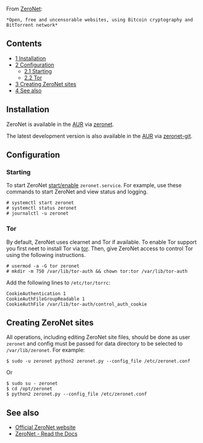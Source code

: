 From [ZeroNet](https://zeronet.io/):

	*Open, free and uncensorable websites, using Bitcoin cryptography and BitTorrent network*

## Contents

*   [1 Installation](#Installation)
*   [2 Configuration](#Configuration)
    *   [2.1 Starting](#Starting)
    *   [2.2 Tor](#Tor)
*   [3 Creating ZeroNet sites](#Creating_ZeroNet_sites)
*   [4 See also](#See_also)

## Installation

ZeroNet is available in the [AUR](/index.php/AUR "AUR") via [zeronet](https://aur.archlinux.org/packages/zeronet/).

The latest development version is also available in the [AUR](/index.php/AUR "AUR") via [zeronet-git](https://aur.archlinux.org/packages/zeronet-git/).

## Configuration

### Starting

To start ZeroNet [start/enable](/index.php/Start/enable "Start/enable") `zeronet.service`. For example, use these commands to start ZeroNet and view status and logging.

```
# systemctl start zeronet
# systemctl status zeronet
# journalctl -u zeronet

```

### Tor

By default, ZeroNet uses clearnet and Tor if available. To enable Tor support you first neet to install Tor via [tor](https://www.archlinux.org/packages/?name=tor). Then, give ZeroNet access to control Tor using the following instructions.

```
# usermod -a -G tor zeronet
# mkdir -m 750 /var/lib/tor-auth && chown tor:tor /var/lib/tor-auth

```

Add the following lines to `/etc/tor/torrc`:

```
CookieAuthentication 1
CookieAuthFileGroupReadable 1
CookieAuthFile /var/lib/tor-auth/control_auth_cookie

```

## Creating ZeroNet sites

All operations, including editing ZeroNet site files, should be done as user `zeronet` and config must be passed for data directory to be selected to `/var/lib/zeronet`. For example:

```
$ sudo -u zeronet python2 zeronet.py --config_file /etc/zeronet.conf

```

Or

```
$ sudo su - zeronet
$ cd /opt/zeronet
$ python2 zeronet.py --config_file /etc/zeronet.conf

```

## See also

*   [Official ZeroNet website](https://zeronet.io/)
*   [ZeroNet - Read the Docs](https://zeronet.readthedocs.io/en/latest/)